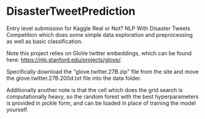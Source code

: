 # DisasterTweetPrediction
Entry level submission for Kaggle Real or Not? NLP With Disaster Tweets Competition which does some simple data exploration and preprocessing as well as basic classification.

Note this project relies on GloVe twitter embeddings, which can be found here: https://nlp.stanford.edu/projects/glove/. 

Specifically download the "glove.twitter.27B.zip" file from the site and move the glove.twitter.27B.200d.txt file into the data folder.

Additionally another note is that the cell which does the grid search is computationally heavy, so the random forest with the best hyperparameters is provided in pickle form, and 
can be loaded in place of training the model yourself.
